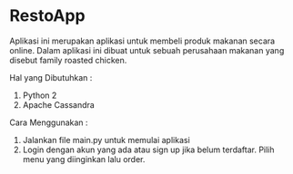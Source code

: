 # RestoApp
Aplikasi ini merupakan aplikasi untuk membeli produk makanan secara online. Dalam aplikasi ini dibuat untuk sebuah perusahaan makanan yang disebut family roasted chicken.

Hal yang Dibutuhkan :
1. Python 2
2. Apache Cassandra

Cara Menggunakan :
1. Jalankan file main.py untuk memulai aplikasi
2. Login dengan akun yang ada atau sign up jika belum terdaftar. Pilih menu yang diinginkan lalu order.
